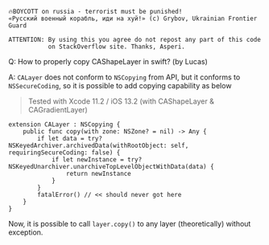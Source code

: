 ```
🔥BOYCOTT on russia - terrorist must be punished!
«Русский военный корабль, иди на хуй!» (c) Grybov, Ukrainian Frontier Guard

ATTENTION: By using this you agree do not repost any part of this code
           on StackOverflow site. Thanks, Asperi.
```

Q: How to properly copy CAShapeLayer in swift? (by Lucas)

A: `CALayer` does not conform to `NSCopying` from API, but it conforms to `NSSecureCoding`, so it is possible to add copying capability as below

> Tested with Xcode 11.2 / iOS 13.2 (with CAShapeLayer &
> CAGradientLayer)

    extension CALayer : NSCopying {
        public func copy(with zone: NSZone? = nil) -> Any {
            if let data = try? NSKeyedArchiver.archivedData(withRootObject: self, requiringSecureCoding: false) {
                if let newInstance = try? NSKeyedUnarchiver.unarchiveTopLevelObjectWithData(data) {
                    return newInstance
                }
            }
            fatalError() // << should never got here
        }
    }

Now, it is possible to call `layer.copy()` to any layer (theoretically) without exception.
